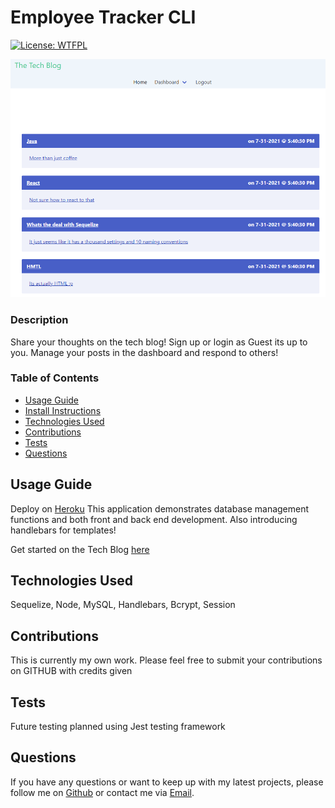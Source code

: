 # Employee Tracker CLI

[![License: WTFPL](https://img.shields.io/badge/License-WTFPL-brightgreen.svg)](http://www.wtfpl.net/about/)

![Employee Tracker CLI](./Assets/finalScreen.PNG)

### Description

Share your thoughts on the tech blog! Sign up or login as Guest its up to you. Manage your posts in the dashboard and respond to others!

### Table of Contents

- [Usage Guide](#Usage-Guide)
- [Install Instructions](#Installation)
- [Technologies Used](#Technologies-Used)
- [Contributions](#Contributions)
- [Tests](#Tests)
- [Questions](#Questions)

## Usage Guide

Deploy on [Heroku](https://brasstech.herokuapp.com/) This application demonstrates database management functions and both front and back end development. Also introducing handlebars for templates!

Get started on the Tech Blog [here](https://brasstech.herokuapp.com/)

## Technologies Used

Sequelize, Node, MySQL, Handlebars, Bcrypt, Session

## Contributions

This is currently my own work. Please feel free to submit your contributions on GITHUB with credits given

## Tests

Future testing planned using Jest testing framework

## Questions

If you have any questions or want to keep up with my latest projects, please follow me on [Github](http://www.github.com/operationBrass) or contact me via [Email](mr.brn.lewis@outlook.com).
